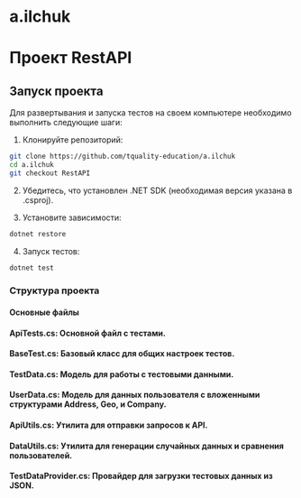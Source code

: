 # a.ilchuk
# Проект RestAPI

## Запуск проекта
Для развертывания и запуска тестов на своем компьютере необходимо выполнить следующие шаги:

1. Клонируйте репозиторий:

```bash
git clone https://github.com/tquality-education/a.ilchuk
cd a.ilchuk
git checkout RestAPI
```
2. Убедитесь, что установлен .NET SDK (необходимая версия указана в .csproj).

3. Установите зависимости:
```bash
dotnet restore
```
4. Запуск тестов:
```bash
dotnet test
```

### Структура проекта
#### Основные файлы
#### **ApiTests.cs**: Основной файл с тестами.
#### **BaseTest.cs**: Базовый класс для общих настроек тестов.
#### **TestData.cs:** Модель для работы с тестовыми данными.
#### **UserData.cs:** Модель для данных пользователя с вложенными структурами Address, Geo, и Company.
#### **ApiUtils.cs:** Утилита для отправки запросов к API.
#### **DataUtils.cs:** Утилита для генерации случайных данных и сравнения пользователей.
#### **TestDataProvider.cs:** Провайдер для загрузки тестовых данных из JSON.
